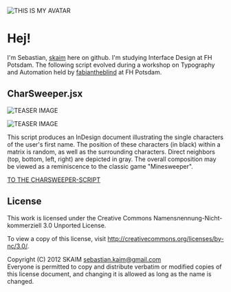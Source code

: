 ![THIS IS MY AVATAR](https://raw.github.com/fabiantheblind/auto-typo-adbe-id/master/skaim/avatar_500x500px.png)


Hej! 
=====
I'm Sebastian, [skaim](https://github.com/skaim) here on github. I'm studying Interface Design at FH Potsdam. The following script evolved during a workshop on Typography and Automation held by [fabiantheblind](https://github.com/fabiantheblind/) at FH Potsdam.

CharSweeper.jsx  
---
![TEASER IMAGE](https://raw.github.com/fabiantheblind/auto-typo-adbe-id/master/skaim/CharSweeper_teaser2.png)

![TEASER IMAGE](https://raw.github.com/fabiantheblind/auto-typo-adbe-id/master/skaim/CharSweeper_teaser1.png)
  
This script produces an InDesign document illustrating the single characters of the user's first name. The position of these characters (in black) within a matrix is random, as well as the surrounding characters. Direct neighbors (top, bottom, left, right) are depicted in gray. 
The overall composition may be viewed as a reminiscence to the classic game "Minesweeper".

[TO THE CHARSWEEPER-SCRIPT](https://raw.github.com/fabiantheblind/auto-typo-adbe-id/master/skaim/CharSweeper.jsx)  
 

License  
---
This work is licensed under the Creative Commons Namensnennung-Nicht-kommerziell 3.0 Unported License. 

To view a copy of this license, visit http://creativecommons.org/licenses/by-nc/3.0/.

Copyright (C) 2012 SKAIM <sebastian.kaim@gmail.com>  
Everyone is permitted to copy and distribute verbatim or modified copies of this license document, and changing it is allowed as long as the name is changed.  

